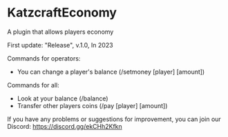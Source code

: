 # KatzcraftEconomy
A plugin that allows players economy

First update: "Release", v.1.0, In 2023

Commands for operators:
- You can change a player's balance (/setmoney [player] [amount])

Commands for all:
- Look at your balance (/balance)
- Transfer other players coins (/pay [player] [amount])

If you have any problems or suggestions for improvement, you can join our Discord:
https://discord.gg/ekCHh2Kfkn
